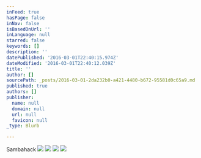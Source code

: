 ```yaml
---
inFeed: true
hasPage: false
inNav: false
isBasedOnUrl: ''
inLanguage: null
starred: false
keywords: []
description: ''
datePublished: '2016-03-01T22:40:15.974Z'
dateModified: '2016-03-01T22:40:12.039Z'
title: ''
author: []
sourcePath: _posts/2016-03-01-2da232b0-a421-4480-b672-95581d0c65a9.md
published: true
authors: []
publisher:
  name: null
  domain: null
  url: null
  favicon: null
_type: Blurb

---
```

Sambahack
![](https://s3-us-west-2.amazonaws.com/the-grid-img/p/f7c70afeabc42701e057370e8293cfd393461733.jpg)
![](https://s3-us-west-2.amazonaws.com/the-grid-img/p/bed984eee91ac2d3589c1c9978a64c37719652ca.jpg)
![](https://s3-us-west-2.amazonaws.com/the-grid-img/p/c26adb2c96b36b7c89736f0e5257f2d907344f60.jpg)
![](https://s3-us-west-2.amazonaws.com/the-grid-img/p/a53a9524dcb8613dd7a8d7ae47377dc9c625dc6e.png)